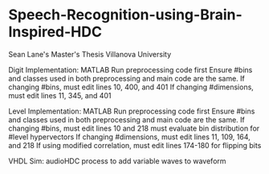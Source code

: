 # Speech-Recognition-using-Brain-Inspired-HDC
Sean Lane's Master's Thesis Villanova University

Digit Implementation:
  MATLAB
  Run preprocessing code first 
    Ensure #bins and classes used in both preprocessing and main code are the same.
      If changing #bins, must edit lines 10, 400, and 401 
      If changing #dimensions, must edit lines 11, 345, and 401
      
Level Implementation:
  MATLAB
  Run preprocessing code first 
    Ensure #bins and classes used in both preprocessing and main code are the same.
      If changing #bins, must edit lines 10 and 218 
        must evaluate bin distribution for #level hypervectors
      If changing #dimensions, must edit lines 11, 109, 164, and 218
        If using modified correlation, must edit lines 174-180 for flipping bits
        
  VHDL
    Sim: audioHDC process to add variable waves to waveform
